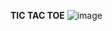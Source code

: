 **TIC TAC TOE**
![image](https://github.com/user-attachments/assets/dd013436-95b1-4a4c-a8a5-6e89fbcd6db7)
